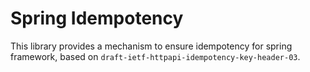 # Spring Idempotency

This library provides a mechanism to ensure idempotency for spring framework, based on `draft-ietf-httpapi-idempotency-key-header-03`.